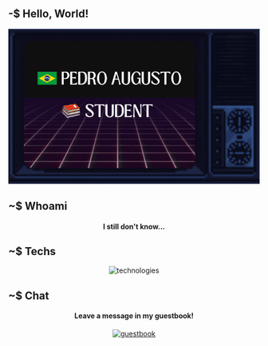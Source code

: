 <!-- Watch out! Big brother is watching you! -->

## -$ Hello, World! 

<!-- Did I ever tell you what the definition of insanity is? -->

<div align = "center">
<img alt = "about me" src="https://github.com/HAzCKz/HAzCKz/blob/main/whoami.gif">
</div>

## ~$ Whoami

<!-- VAI CORINTHIANS! -->

  <h4 align = "center">I still don't know...</h4>


## ~$ Techs  

<!-- Insanity is doing the exact same thing over and over again expecting a change. That. Is. Crazy. -->

<div align = "center">
  <img alt = "technologies" src = "https://skillicons.dev/icons?i=linux,c,cpp,github,html,css,python">
</div>

## ~$ Chat

<!-- Did I ever tell you what the definition of insanity is? -->

<div align = "center">
<h4>Leave a message in my guestbook!</h4>
<a href = "https://github.com/HAzCKz/HAzCKz/issues" >
  <img alt = "guestbook" src = "https://www.gifs.cc/guestbook/sign-guestbook-animation.gif"> 
</a>  
</div>
